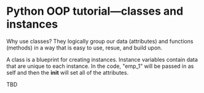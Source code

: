 # Python OOP tutorial&mdash;classes and instances

Why use classes? They logically group our data (attributes) and functions (methods) in a way that is easy to use, resue, and build upon.

A class is a blueprint for creating instances. Instance variables contain data that are unique to each instance. In the code, "emp_1" will be passed in as self and then the __init__ will set all of the attributes.

TBD
